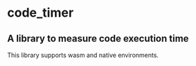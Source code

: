 # code_timer

## A library to measure code execution time

This library supports wasm and native environments.
